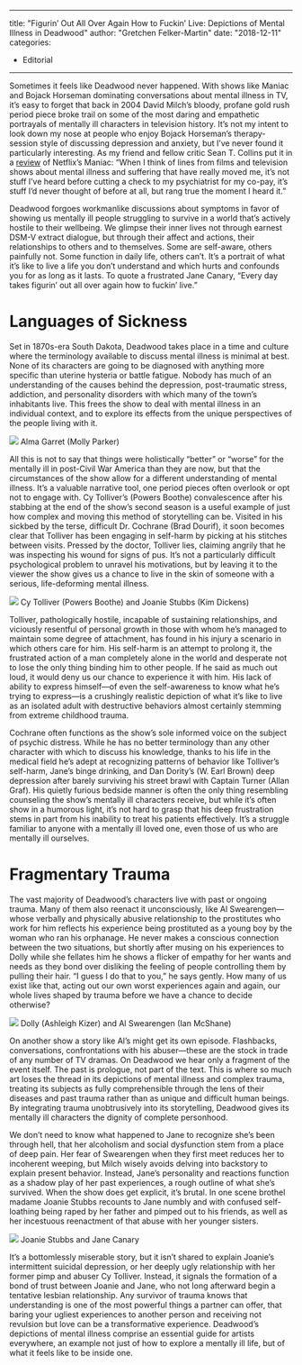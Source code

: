 
---
title: "Figurin’ Out All Over Again How to Fuckin’ Live: Depictions of Mental Illness in Deadwood"
author: "Gretchen Felker-Martin"
date: "2018-12-11"
categories:
- Editorial
---

Sometimes it feels like Deadwood never happened. With shows like Maniac and Bojack Horseman dominating conversations about mental illness in TV, it’s easy to forget that back in 2004 David Milch’s bloody, profane gold rush period piece broke trail on some of the most daring and empathetic portrayals of mentally ill characters in television history. It’s not my intent to look down my nose at people who enjoy Bojack Horseman’s therapy-session style of discussing depression and anxiety, but I’ve never found it particularly interesting. As my friend and fellow critic Sean T. Collins put it in a [review](https://decider.com/2018/09/27/maniac-episode-6-recap/) of Netflix’s Maniac: “When I think of lines from films and television shows about mental illness and suffering that have really moved me, it’s not stuff I’ve heard before cutting a check to my psychiatrist for my co-pay, it’s stuff I’d never thought of before at all, but rang true the moment I heard it.”

Deadwood forgoes workmanlike discussions about symptoms in favor of showing us mentally ill people struggling to survive in a world that’s actively hostile to their wellbeing. We glimpse their inner lives not through earnest DSM-V extract dialogue, but through their affect and actions, their relationships to others and to themselves. Some are self-aware, others painfully not. Some function in daily life, others can’t. It’s a portrait of what it’s like to live a life you don’t understand and which hurts and confounds you for as long as it lasts. To quote a frustrated Jane Canary, “Every day takes figurin’ out all over again how to fuckin’ live.”

# Languages of Sickness

Set in 1870s-era South Dakota, Deadwood takes place in a time and culture where the terminology available to discuss mental illness is minimal at best. None of its characters are going to be diagnosed with anything more specific than uterine hysteria or battle fatigue. Nobody has much of an understanding of the causes behind the depression, post-traumatic stress, addiction, and personality disorders with which many of the town’s inhabitants live. This frees the show to deal with mental illness in an individual context, and to explore its effects from the unique perspectives of the people living with it.

![](https://i0.wp.com/vrvblog.co/wp-content/uploads/2018/11/image4-2-1024x576.png?resize=1024%2C576&#038;ssl=1)
Alma Garret (Molly Parker)

All this is not to say that things were holistically “better” or “worse” for the mentally ill in post-Civil War America than they are now, but that the circumstances of the show allow for a different understanding of mental illness. It’s a valuable narrative tool, one period pieces often overlook or opt not to engage with. Cy Tolliver’s (Powers Boothe) convalescence after his stabbing at the end of the show’s second season is a useful example of just how complex and moving this method of storytelling can be. Visited in his sickbed by the terse, difficult Dr. Cochrane (Brad Dourif), it soon becomes clear that Tolliver has been engaging in self-harm by picking at his stitches between visits. Pressed by the doctor, Tolliver lies, claiming angrily that he was inspecting his wound for signs of pus. It’s not a particularly difficult psychological problem to unravel his motivations, but by leaving it to the viewer the show gives us a chance to live in the skin of someone with a serious, life-deforming mental illness.

![](https://i2.wp.com/vrvblog.co/wp-content/uploads/2018/11/image2-2-e1541872760748-1024x561.png?resize=1024%2C561&#038;ssl=1)
Cy Tolliver (Powers Boothe) and Joanie Stubbs (Kim Dickens)

Tolliver, pathologically hostile, incapable of sustaining relationships, and viciously resentful of personal growth in those with whom he’s managed to maintain some degree of attachment, has found in his injury a scenario in which others care for him. His self-harm is an attempt to prolong it, the frustrated action of a man completely alone in the world and desperate not to lose the only thing binding him to other people. If he said as much out loud, it would deny us our chance to experience it with him. His lack of ability to express himself—of even the self-awareness to know what he’s trying to express—is a crushingly realistic depiction of what it’s like to live as an isolated adult with destructive behaviors almost certainly stemming from extreme childhood trauma.

Cochrane often functions as the show’s sole informed voice on the subject of psychic distress. While he has no better terminology than any other character with which to discuss his knowledge, thanks to his life in the medical field he’s adept at recognizing patterns of behavior like Tolliver’s self-harm, Jane’s binge drinking, and Dan Dority’s (W. Earl Brown) deep depression after barely surviving his street brawl with Captain Turner (Allan Graf). His quietly furious bedside manner is often the only thing resembling counseling the show’s mentally ill characters receive, but while it’s often show in a humorous light, it’s not hard to grasp that his deep frustration stems in part from his inability to treat his patients effectively. It’s a struggle familiar to anyone with a mentally ill loved one, even those of us who are mentally ill ourselves. 

# Fragmentary Trauma

The vast majority of Deadwood’s characters live with past or ongoing trauma. Many of them also reenact it unconsciously, like Al Swearengen—whose verbally and physically abusive relationship to the prostitutes who work for him reflects his experience being prostituted as a young boy by the woman who ran his orphanage. He never makes a conscious connection between the two situations, but shortly after musing on his experiences to Dolly while she fellates him he shows a flicker of empathy for her wants and needs as they bond over disliking the feeling of people controlling them by pulling their hair. “I guess I do that to you,” he says gently. How many of us exist like that, acting out our own worst experiences again and again, our whole lives shaped by trauma before we have a chance to decide otherwise?

![](https://i0.wp.com/vrvblog.co/wp-content/uploads/2018/11/image3-2.png?resize=800%2C450&#038;ssl=1)
Dolly (Ashleigh Kizer) and Al Swearengen (Ian McShane)

On another show a story like Al’s might get its own episode. Flashbacks, conversations, confrontations with his abuser—these are the stock in trade of any number of TV dramas. On Deadwood we hear only a fragment of the event itself. The past is prologue, not part of the text. This is where so much art loses the thread in its depictions of mental illness and complex trauma, treating its subjects as fully comprehensible through the lens of their diseases and past trauma rather than as unique and difficult human beings. By integrating trauma unobtrusively into its storytelling, Deadwood gives its mentally ill characters the dignity of complete personhood.

We don’t need to know what happened to Jane to recognize she’s been through hell, that her alcoholism and social dysfunction stem from a place of deep pain. Her fear of Swearengen when they first meet reduces her to incoherent weeping, but Milch wisely avoids delving into backstory to explain present behavior. Instead, Jane’s personality and reactions function as a shadow play of her past experiences, a rough outline of what she’s survived. When the show does get explicit, it’s brutal. In one scene brothel madame Joanie Stubbs recounts to Jane numbly and with confused self-loathing being raped by her father and pimped out to his friends, as well as her incestuous reenactment of that abuse with her younger sisters.

![](https://i0.wp.com/vrvblog.co/wp-content/uploads/2018/11/image1-2.png?resize=861%2C500&#038;ssl=1)
Joanie Stubbs and Jane Canary

It’s a bottomlessly miserable story, but it isn’t shared to explain Joanie’s intermittent suicidal depression, or her deeply ugly relationship with her former pimp and abuser Cy Tolliver. Instead, it signals the formation of a bond of trust between Joanie and Jane, who not long afterward begin a tentative lesbian relationship. Any survivor of trauma knows that understanding is one of the most powerful things a partner can offer, that baring your ugliest experiences to another person and receiving not revulsion but love can be a transformative experience. Deadwood’s depictions of mental illness comprise an essential guide for artists everywhere, an example not just of how to explore a mentally ill life, but of what it feels like to be inside one. 
